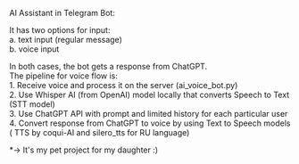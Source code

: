 AI Assistant in Telegram Bot:<br />

It has two options for input:<br />
    a. text input (regular message)<br />
    b. voice input<br />
    
In both cases, the bot gets a response from ChatGPT. <br />
The pipeline for voice flow is: <br />
     1. Receive voice and process it on the server (ai_voice_bot.py) <br />
     2. Use Whisper AI (from OpenAI) model locally that converts Speech to Text (STT model) <br />
     3. Use ChatGPT API with prompt and limited history for each particular user <br />
     4. Convert response from ChatGPT to voice by using Text to Speech models ( TTS by coqui-AI and silero_tts for RU language) <br />
     

*-> It's my pet project for my daughter :)
